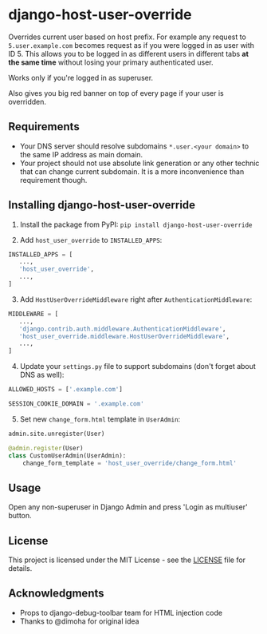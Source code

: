 # django-host-user-override

Overrides current user based on host prefix. For example any request to
```5.user.example.com``` becomes request as if you were logged in as
user with ID 5. This allows you to be logged in as different users in
different tabs **at the same time** without losing your primary
authenticated user.

Works only if you're logged in as superuser.

Also gives you big red banner on top of every page if your user is
overridden.

## Requirements

* Your DNS server should resolve subdomains ```*.user.<your domain>```
  to the same IP address as main domain.
* Your project should not use absolute link generation or any other
  technic that can change current subdomain. It is a more inconvenience
  than requirement though.

## Installing django-host-user-override

1. Install the package from PyPI: ```pip install django-host-user-override```

2. Add ```host_user_override``` to ```INSTALLED_APPS```:
```python
INSTALLED_APPS = [
   ...,
   'host_user_override',
   ...,
]
```

3. Add ```HostUserOverrideMiddleware``` right after ```AuthenticationMiddleware```:
```python
MIDDLEWARE = [
   ...,
   'django.contrib.auth.middleware.AuthenticationMiddleware',
   'host_user_override.middleware.HostUserOverrideMiddleware',
   ...,
]
```

4. Update your ```settings.py``` file to support subdomains (don't forget about DNS as well):
```python
ALLOWED_HOSTS = ['.example.com']

SESSION_COOKIE_DOMAIN = '.example.com'
```

5. Set new ```change_form.html``` template in ```UserAdmin```:
```python
admin.site.unregister(User)

@admin.register(User)
class CustomUserAdmin(UserAdmin):
    change_form_template = 'host_user_override/change_form.html'
```

## Usage

Open any non-superuser in Django Admin and press 'Login as multiuser' button.

## License

This project is licensed under the MIT License - see the [LICENSE](LICENSE) file for details.

## Acknowledgments

* Props to django-debug-toolbar team for HTML injection code
* Thanks to @dimoha for original idea
